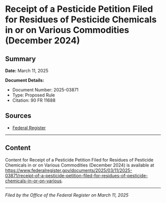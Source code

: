 # Receipt of a Pesticide Petition Filed for Residues of Pesticide Chemicals in or on Various Commodities (December 2024)

## Summary

**Date:** March 11, 2025

**Document Details:**
- Document Number: 2025-03871
- Type: Proposed Rule
- Citation: 90 FR 11688

## Sources
- [Federal Register](https://www.federalregister.gov/documents/2025/03/11/2025-03871/receipt-of-a-pesticide-petition-filed-for-residues-of-pesticide-chemicals-in-or-on-various)

---

## Content

Content for Receipt of a Pesticide Petition Filed for Residues of Pesticide Chemicals in or on Various Commodities (December 2024) is available at https://www.federalregister.gov/documents/2025/03/11/2025-03871/receipt-of-a-pesticide-petition-filed-for-residues-of-pesticide-chemicals-in-or-on-various.

---

*Filed by the Office of the Federal Register on March 11, 2025*
